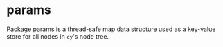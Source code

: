 # params

Package params is a thread-safe map data structure used as a key-value store for all nodes in `cy`'s node tree.
